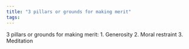 ```yaml
---
title: "3 pillars or grounds for making merit"
tags: 
---
```

3 pillars or grounds for making merit: 1. Generosity 2. Moral restraint 3. Meditation
